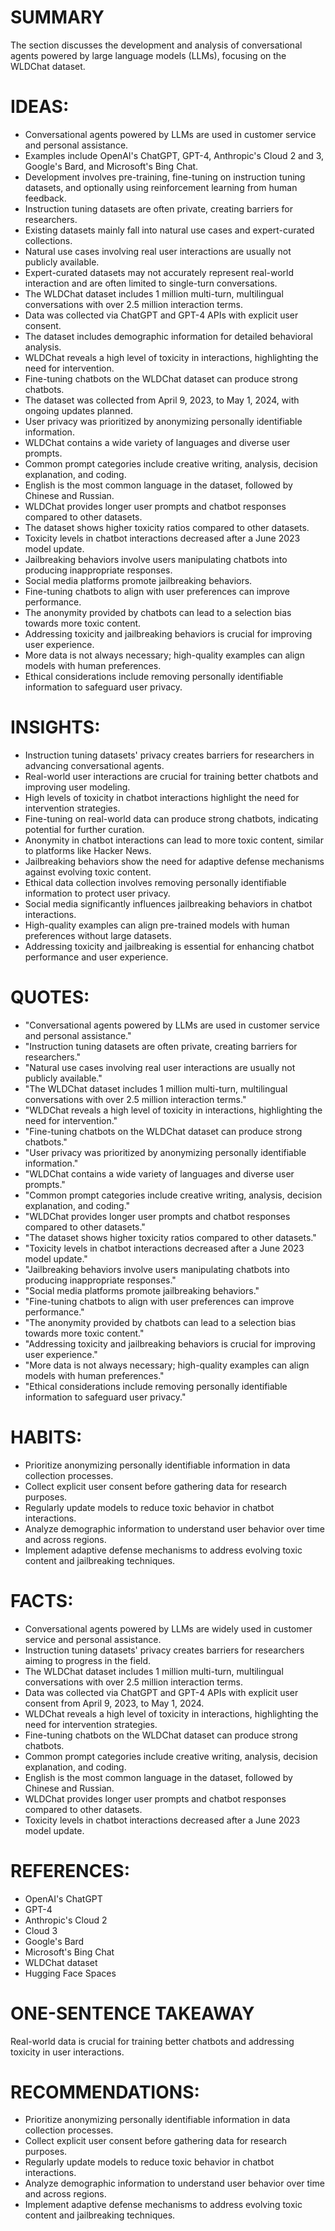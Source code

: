 # SUMMARY
The section discusses the development and analysis of conversational agents powered by large language models (LLMs), focusing on the WLDChat dataset.

# IDEAS:
- Conversational agents powered by LLMs are used in customer service and personal assistance.
- Examples include OpenAI's ChatGPT, GPT-4, Anthropic's Cloud 2 and 3, Google's Bard, and Microsoft's Bing Chat.
- Development involves pre-training, fine-tuning on instruction tuning datasets, and optionally using reinforcement learning from human feedback.
- Instruction tuning datasets are often private, creating barriers for researchers.
- Existing datasets mainly fall into natural use cases and expert-curated collections.
- Natural use cases involving real user interactions are usually not publicly available.
- Expert-curated datasets may not accurately represent real-world interaction and are often limited to single-turn conversations.
- The WLDChat dataset includes 1 million multi-turn, multilingual conversations with over 2.5 million interaction terms.
- Data was collected via ChatGPT and GPT-4 APIs with explicit user consent.
- The dataset includes demographic information for detailed behavioral analysis.
- WLDChat reveals a high level of toxicity in interactions, highlighting the need for intervention.
- Fine-tuning chatbots on the WLDChat dataset can produce strong chatbots.
- The dataset was collected from April 9, 2023, to May 1, 2024, with ongoing updates planned.
- User privacy was prioritized by anonymizing personally identifiable information.
- WLDChat contains a wide variety of languages and diverse user prompts.
- Common prompt categories include creative writing, analysis, decision explanation, and coding.
- English is the most common language in the dataset, followed by Chinese and Russian.
- WLDChat provides longer user prompts and chatbot responses compared to other datasets.
- The dataset shows higher toxicity ratios compared to other datasets.
- Toxicity levels in chatbot interactions decreased after a June 2023 model update.
- Jailbreaking behaviors involve users manipulating chatbots into producing inappropriate responses.
- Social media platforms promote jailbreaking behaviors.
- Fine-tuning chatbots to align with user preferences can improve performance.
- The anonymity provided by chatbots can lead to a selection bias towards more toxic content.
- Addressing toxicity and jailbreaking behaviors is crucial for improving user experience.
- More data is not always necessary; high-quality examples can align models with human preferences.
- Ethical considerations include removing personally identifiable information to safeguard user privacy.

# INSIGHTS:
- Instruction tuning datasets' privacy creates barriers for researchers in advancing conversational agents.
- Real-world user interactions are crucial for training better chatbots and improving user modeling.
- High levels of toxicity in chatbot interactions highlight the need for intervention strategies.
- Fine-tuning on real-world data can produce strong chatbots, indicating potential for further curation.
- Anonymity in chatbot interactions can lead to more toxic content, similar to platforms like Hacker News.
- Jailbreaking behaviors show the need for adaptive defense mechanisms against evolving toxic content.
- Ethical data collection involves removing personally identifiable information to protect user privacy.
- Social media significantly influences jailbreaking behaviors in chatbot interactions.
- High-quality examples can align pre-trained models with human preferences without large datasets.
- Addressing toxicity and jailbreaking is essential for enhancing chatbot performance and user experience.

# QUOTES:
- "Conversational agents powered by LLMs are used in customer service and personal assistance."
- "Instruction tuning datasets are often private, creating barriers for researchers."
- "Natural use cases involving real user interactions are usually not publicly available."
- "The WLDChat dataset includes 1 million multi-turn, multilingual conversations with over 2.5 million interaction terms."
- "WLDChat reveals a high level of toxicity in interactions, highlighting the need for intervention."
- "Fine-tuning chatbots on the WLDChat dataset can produce strong chatbots."
- "User privacy was prioritized by anonymizing personally identifiable information."
- "WLDChat contains a wide variety of languages and diverse user prompts."
- "Common prompt categories include creative writing, analysis, decision explanation, and coding."
- "WLDChat provides longer user prompts and chatbot responses compared to other datasets."
- "The dataset shows higher toxicity ratios compared to other datasets."
- "Toxicity levels in chatbot interactions decreased after a June 2023 model update."
- "Jailbreaking behaviors involve users manipulating chatbots into producing inappropriate responses."
- "Social media platforms promote jailbreaking behaviors."
- "Fine-tuning chatbots to align with user preferences can improve performance."
- "The anonymity provided by chatbots can lead to a selection bias towards more toxic content."
- "Addressing toxicity and jailbreaking behaviors is crucial for improving user experience."
- "More data is not always necessary; high-quality examples can align models with human preferences."
- "Ethical considerations include removing personally identifiable information to safeguard user privacy."

# HABITS:
- Prioritize anonymizing personally identifiable information in data collection processes.
- Collect explicit user consent before gathering data for research purposes.
- Regularly update models to reduce toxic behavior in chatbot interactions.
- Analyze demographic information to understand user behavior over time and across regions.
- Implement adaptive defense mechanisms to address evolving toxic content and jailbreaking techniques.

# FACTS:
- Conversational agents powered by LLMs are widely used in customer service and personal assistance.
- Instruction tuning datasets' privacy creates barriers for researchers aiming to progress in the field.
- The WLDChat dataset includes 1 million multi-turn, multilingual conversations with over 2.5 million interaction terms.
- Data was collected via ChatGPT and GPT-4 APIs with explicit user consent from April 9, 2023, to May 1, 2024.
- WLDChat reveals a high level of toxicity in interactions, highlighting the need for intervention strategies.
- Fine-tuning chatbots on the WLDChat dataset can produce strong chatbots.
- Common prompt categories include creative writing, analysis, decision explanation, and coding.
- English is the most common language in the dataset, followed by Chinese and Russian.
- WLDChat provides longer user prompts and chatbot responses compared to other datasets.
- Toxicity levels in chatbot interactions decreased after a June 2023 model update.

# REFERENCES:
- OpenAI's ChatGPT
- GPT-4
- Anthropic's Cloud 2
- Cloud 3
- Google's Bard
- Microsoft's Bing Chat
- WLDChat dataset
- Hugging Face Spaces

# ONE-SENTENCE TAKEAWAY
Real-world data is crucial for training better chatbots and addressing toxicity in user interactions.

# RECOMMENDATIONS:
- Prioritize anonymizing personally identifiable information in data collection processes.
- Collect explicit user consent before gathering data for research purposes.
- Regularly update models to reduce toxic behavior in chatbot interactions.
- Analyze demographic information to understand user behavior over time and across regions.
- Implement adaptive defense mechanisms to address evolving toxic content and jailbreaking techniques.